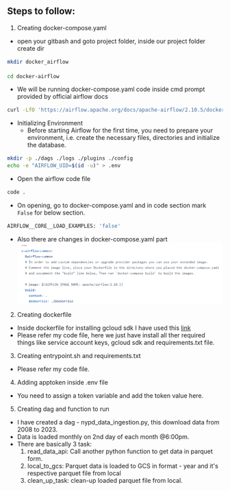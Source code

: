 ## Steps to follow:
1. Creating docker-compose.yaml
- open your gitbash and goto project folder, inside our project folder create dir 
```bash
mkdir docker_airflow

cd docker-airflow
```
- We will be running docker-compose.yaml code inside cmd prompt provided by official airflow docs
```bash
curl -LfO 'https://airflow.apache.org/docs/apache-airflow/2.10.5/docker-compose.yaml'
```

- Initializing Environment
    - Before starting Airflow for the first time, you need to prepare your environment, i.e. create the necessary files, directories and initialize the database.

```bash
mkdir -p ./dags ./logs ./plugins ./config
echo -e "AIRFLOW_UID=$(id -u)" > .env
```

- Open the airflow code file
```bash
code .
```

- On opening, go to docker-compose.yaml and in code section mark `False` for below section.
```bash
AIRFLOW__CORE__LOAD_EXAMPLES: 'false'
```

- Also there are changes in docker-compose.yaml part 
![alt text](dockercompose_yaml_changes.png)

2. Creating dockerfile
- Inside dockerfile for installing gcloud sdk I have used this [link](https://cloud.google.com/sdk/docs/install)
- Please refer my code file, here we just have install all ther required things like service account keys, gcloud sdk and requirements.txt file.

3. Creating entrypoint.sh and requirements.txt
- Please refer my code file.

4. Adding apptoken inside .env file
- You need to assign a token variable and add the token value here.

5. Creating dag and function to run 
- I have created a dag - nypd_data_ingestion.py, this download data from 2008 to 2023.
- Data is loaded monthly on 2nd day of each month @6:00pm.
- There are basically 3 task:
    1. read_data_api: Call another python function to get data in parquet form.
    2. local_to_gcs: Parquet data is loaded to GCS in format - year and it's respective parquet file from local
    3. clean_up_task: clean-up loaded parquet file from local.